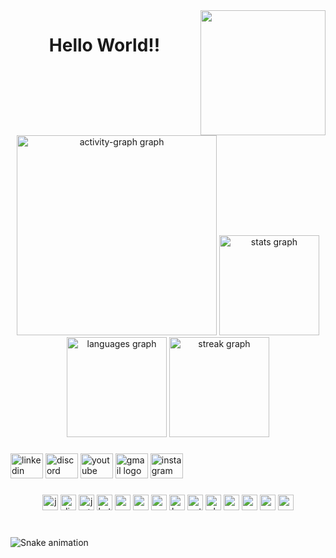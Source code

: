 <img align="right" height="200" src="https://media.giphy.com/media/6DNtXFxz7RHxK/giphy.gif"  />

###

<h1 align="center">Hello World!!</h1>

###

<br clear="both">

<div align="center">
  <img src="https://github-readme-activity-graph.vercel.app/graph?username=guilherme-nunes-x&radius=16&theme=github-dark&area=true&order=5&hide_border=true&hide_title=false" height="320" alt="activity-graph graph"  />
  <img src="https://github-readme-stats.vercel.app/api?username=guilherme-nunes-x&hide_title=false&hide_rank=false&show_icons=true&include_all_commits=true&count_private=true&disable_animations=false&theme=github_dark&locale=en&hide_border=true&order=1" height="160" alt="stats graph"  />
  <img src="https://github-readme-stats.vercel.app/api/top-langs?username=guilherme-nunes-x&locale=en&hide_title=true&layout=compact&card_width=320&langs_count=7&theme=github_dark&hide_border=true&order=2" height="160" alt="languages graph"  />
  <img src="https://streak-stats.demolab.com?user=guilherme-nunes-x&locale=en&mode=weekly&theme=github_dark&hide_border=true&border_radius=5&order=3" height="160" alt="streak graph"  />
</div>

###

<div align="left">
  <img src="https://raw.githubusercontent.com/maurodesouza/profile-readme-generator/master/src/assets/icons/social/linkedin/default.svg" width="52" height="40" alt="linkedin logo"  />
  <img src="https://raw.githubusercontent.com/maurodesouza/profile-readme-generator/master/src/assets/icons/social/discord/default.svg" width="52" height="40" alt="discord logo"  />
  <img src="https://raw.githubusercontent.com/maurodesouza/profile-readme-generator/master/src/assets/icons/social/youtube/default.svg" width="52" height="40" alt="youtube logo"  />
  <img src="https://raw.githubusercontent.com/maurodesouza/profile-readme-generator/master/src/assets/icons/social/gmail/default.svg" width="52" height="40" alt="gmail logo"  />
  <img src="https://raw.githubusercontent.com/maurodesouza/profile-readme-generator/master/src/assets/icons/social/instagram/default.svg" width="52" height="40" alt="instagram logo"  />
</div>

###

<div align="center">
  <img src="https://img.shields.io/badge/JavaScript-F7DF1E?logo=javascript&logoColor=black&style=for-the-badge" height="25" alt="javascript logo"  />
  <img src="https://img.shields.io/badge/Django-092E20?logo=django&logoColor=white&style=for-the-badge" height="25" alt="django logo"  />
  <img src="https://img.shields.io/badge/JetBrains-000000?logo=jetbrains&logoColor=white&style=for-the-badge" height="25" alt="jetbrains logo"  />
  <img src="https://img.shields.io/badge/Kotlin-7F52FF?logo=kotlin&logoColor=white&style=for-the-badge" height="25" alt="kotlin logo"  />
  <img src="https://img.shields.io/badge/Node.js-339933?logo=nodedotjs&logoColor=white&style=for-the-badge" height="25" alt="nodejs logo"  />
  <img src="https://img.shields.io/badge/Sass-CC6699?logo=sass&logoColor=black&style=for-the-badge" height="25" alt="sass logo"  />
  <img src="https://img.shields.io/badge/CSS3-1572B6?logo=css3&logoColor=white&style=for-the-badge" height="25" alt="css3 logo"  />
  <img src="https://img.shields.io/badge/Bootstrap-7952B3?logo=bootstrap&logoColor=white&style=for-the-badge" height="25" alt="bootstrap logo"  />
  <img src="https://img.shields.io/badge/Python-3776AB?logo=python&logoColor=white&style=for-the-badge" height="25" alt="python logo"  />
  <img src="https://img.shields.io/badge/PHP-777BB4?logo=php&logoColor=black&style=for-the-badge" height="25" alt="php logo"  />
  <img src="https://img.shields.io/badge/MySQL-4479A1?logo=mysql&logoColor=white&style=for-the-badge" height="25" alt="mysql logo"  />
  <img src="https://img.shields.io/badge/Android Studio-3DDC84?logo=androidstudio&logoColor=black&style=for-the-badge" height="25" alt="androidstudio logo"  />
  <img src="https://img.shields.io/badge/C-A8B9CC?logo=c&logoColor=black&style=for-the-badge" height="25" alt="c logo"  />
  <img src="https://img.shields.io/badge/Visual Studio Code-007ACC?logo=visualstudiocode&logoColor=white&style=for-the-badge" height="25" alt="vscode logo"  />
</div>

###

<br clear="both">

<img src="https://raw.githubusercontent.com/guilherme-nunes-x/guilherme-nunes-x/output/snake.svg" alt="Snake animation" />

###
